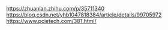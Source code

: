 https://zhuanlan.zhihu.com/p/35711340
https://blog.csdn.net/yhb1047818384/article/details/99705972
https://www.pcietech.com/381.html/